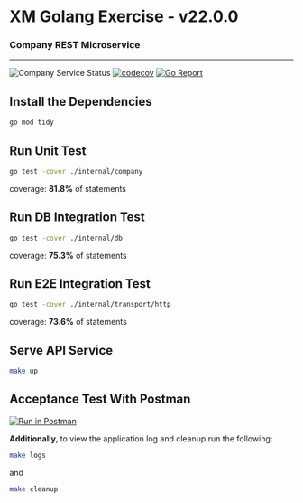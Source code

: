# XM Golang Exercise - v22.0.0

### Company REST Microservice

****
![Company Service Status](https://github.com/by-sabbir/company-microservice-rest/actions/workflows/company.yml/badge.svg) [![codecov](https://codecov.io/github/by-sabbir/company-microservice-rest/branch/master/graph/badge.svg?token=E72YKQGTD0)](https://codecov.io/github/by-sabbir/company-microservice-rest) [![Go Report](https://goreportcard.com/badge/github.com/by-sabbir/company-microservice-rest)](https://goreportcard.com/report/github.com/by-sabbir/company-microservice-rest)

## Install the Dependencies

```bash
go mod tidy
```

## Run Unit Test

```bash
go test -cover ./internal/company
```
coverage: **81.8%** of statements

## Run DB Integration Test
```bash
go test -cover ./internal/db
```
coverage: **75.3%** of statements

## Run E2E Integration Test

```bash
go test -cover ./internal/transport/http
```
coverage: **73.6%** of statements

## Serve API Service

```bash
make up
```

## Acceptance Test With Postman

[![Run in Postman](https://run.pstmn.io/button.svg)](https://app.getpostman.com/run-collection/19090428-3df486e3-9422-41ce-a9e5-3980f637b078?action=collection%2Ffork&collection-url=entityId%3D19090428-3df486e3-9422-41ce-a9e5-3980f637b078%26entityType%3Dcollection%26workspaceId%3D755b284e-1801-4e9a-a4d8-36fb74cc2021#?env%5BXM-Assessment%5D=W3sia2V5IjoiYmFzZVVybCIsInZhbHVlIjoiaHR0cDovL2xvY2FsaG9zdDo4ODg4IiwiZW5hYmxlZCI6dHJ1ZSwidHlwZSI6ImRlZmF1bHQifSx7ImtleSI6InRva2VuIiwidmFsdWUiOiJleUpoYkdjaU9pSklVekkxTmlJc0luUjVjQ0k2SWtwWFZDSjkuZXlKbGJXRnBiQ0k2SW1aeWIyMXpZV0ppYVhKQVoyMWhhV3d1WTI5dEluMC44QVVfU1VHM3BUcWYwSGdYallwZHRsSndHNjlrd0NPV3VWSWJWdlZBRDhFIiwiZW5hYmxlZCI6dHJ1ZSwidHlwZSI6ImRlZmF1bHQifSx7ImtleSI6ImlkIiwidmFsdWUiOiIiLCJlbmFibGVkIjp0cnVlLCJ0eXBlIjoiZGVmYXVsdCJ9XQ==)

**Additionally**, to view the application log and cleanup run the following:

```bash
make logs
```

and

```bash
make cleanup
```


